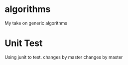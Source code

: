 # algorithms
My take on generic algorithms
# Unit Test
   Using junit to test. 
changes by master
changes by master
